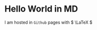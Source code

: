 
<!-- MathJax -->

<script type="text/javascript"

    src="https://cdnjs.cloudflare.com/ajax/libs/mathjax/2.7.3/MathJax.js?config=TeX-AMS-MML_HTMLorMML">

 </script>



# Hello World in MD

I am hosted in `Github` pages with $ \LaTeX $ 